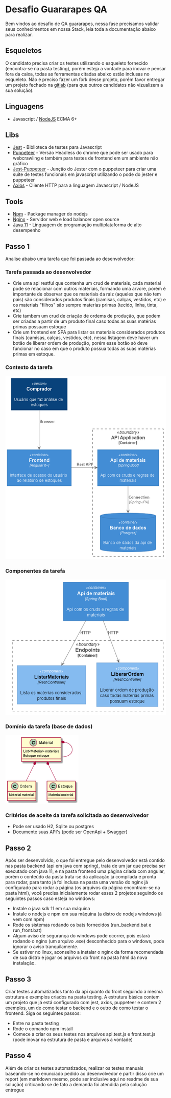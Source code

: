 # Desafio Guararapes QA

Bem vindos ao desafio de QA guararapes, nessa fase precisamos validar seus conhecimentos em nossa Stack, leia toda a documentação abaixo para realizar.

## Esqueletos

O candidato precisa criar os testes utilizando o esqueleto fornecido (encontra-se na pasta testing), porém esteja a vontade para inovar e pensar fora da caixa, todas as ferramentas citadas abaixo estão inclusas no esqueleto. Não é preciso fazer um fork desse projeto, porém favor entregar um projeto fechado na [gitlab](http://gitlab.com) (para que outros candidatos não vizualizem a sua solução).

## Linguagens

* Javascript / [NodeJS](https://nodejs.org/en/) ECMA 6+

## Libs

* [Jest](https://jestjs.io/docs/en/getting-started.html)  - Biblioteca de testes para Javascript
* [Puppeteer](https://github.com/puppeteer/puppeteer) - Versão Headless do chrome que pode ser usado para webcrawling e também para testes de frontend em um ambiente não gráfico
* [Jest-Puppeteer](https://jestjs.io/docs/en/puppeteer) - Junção do Jester com o puppeteer para criar uma suite de testes funcionais em javascript utilizando o pode do jester e puppeteer
* [Axios](https://github.com/axios/axios) - Cliente HTTP para a linguagem Javascript / NodeJS

## Tools

* [Npm](https://www.npmjs.com/) - Package manager do nodejs
* [Nginx](https://www.nginx.com/) - Servidor web e load balancer open source
* [Java 11](https://www.oracle.com/java/technologies/javase-jdk11-downloads.html) - Linguagem de programação multiplataforma de alto desempenho

## Passo 1

Analise abaixo uma tarefa que foi passada ao desenvolvedor:

### Tarefa passada ao desenvolvedor

* Crie uma api restful que contenha um crud de materiais, cada material pode se relacionar com outros materiais, formando uma arvore, porém é importante de observar que os materiais da raiz (aqueles que não tem pais) são considerados produtos finais (camisas, calças, vestidos, etc) e os materiais "filhos" são sempre materias primas (tecido, linha, tinta, etc)
* Crie tambem um crud de criação de ordems de produção, que podem ser criadas a partir de um produto final caso todas as suas matérias primas possuam estoque
* Crie um frontend em SPA para listar os materiais considerados produtos finais (camisas, calças, vestidos, etc), nessa listagem deve haver um botão de liberar ordem de produção, porém esse botão só deve funcionar no caso em que o produto possua todas as suas matérias primas em estoque.

### Contexto da tarefa

![deployment](out/uml/deployment/context.png)

### Componentes da tarefa

![component](out/uml/component/components.png)

### Domínio da tarefa (base de dados)

![classes](out/uml/code/code.png)

### Critérios de aceite da tarefa solicitada ao desenvolvedor

* Pode ser usado H2, Sqlite ou postgres
* Documente suas API's (pode ser OpenApi + Swagger)

## Passo 2

Após ser desenvolvido, o que foi entregue pelo desenvolvedor está contido nas pasta backend (api em java com spring), trata de um jar que precisa ser executado com java 11, e na pasta frontend uma página criada com angular, porém o conteúdo da pasta trata-se da aplicação já compilada e pronta para rodar, para tanto já foi inclusa na pasta uma versão do nginx já configurado para rodar a página (os arquivos da página encontram-se na pasta html), você precisa inicialemente rodar esses 2 projetos seguindo os seguintes passos caso esteja no windows:

* Instale o java sdk 11 em sua máquina
* Instale o nodejs e npm em sua máquina (a distro de nodejs windows já vem com npm)
* Rode os sistemas rodando os bats fornecidos (run_backend.bat e run_front.bat)
* Algum aviso de segurança do windows pode ocorrer, pois estará rodando o nginx (um arquivo .exe) desconhecido para o windows, pode ignorar o aviso tranquilamente.
* Se estiver no linux, aconselho a instalar o nginx da forma recomendada de sua distro e jogar os arquivos do front na pasta html da nova instalação.

## Passo 3

Criar testes automatizados tanto da api quanto do front seguindo a mesma estrutura e exemplos criados na pasta testing. A estrutura básica contem um projeto que já está configurado com jest, axios, puppeteer e contem 2 exemplos, um de como testar o backend e o outro de como testar o frontend. Siga os seguintes passos:

* Entre na pasta testing
* Rode o comando npm install
* Comece a criar os seus testes nos arquivos api.test.js e front.test.js (pode inovar na estrutura de pasta e arquivos a vontade)

## Passo 4

Além de criar os testes automatizados, realizar os testes manuais baseando-se no enunciado pedido ao desenvolvedor e partir disso crie um report (em markdown mesmo, pode ser inclusive aqui no readme de sua solução) criticando se de fato a demanda foi atendida pela solução entregue
